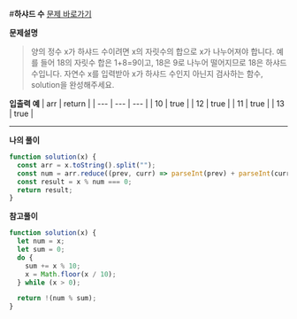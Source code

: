 #**하샤드 수**
[문제 바로가기](https://school.programmers.co.kr/learn/courses/30/lessons/12947)

**문제설명**

> 양의 정수 x가 하샤드 수이려면 x의 자릿수의 합으로 x가 나누어져야 합니다.
> 예를 들어 18의 자릿수 합은 1+8=9이고, 18은 9로 나누어 떨어지므로 18은 하샤드 수입니다.
> 자연수 x를 입력받아 x가 하샤드 수인지 아닌지 검사하는 함수, solution을 완성해주세요.

**입출력 예**
| arr | return |
| --- | --- | --- |
| 10 | true |
| 12 | true |
| 11 | true |
| 13 | true |

---

**나의 풀이**

```javascript
function solution(x) {
  const arr = x.toString().split("");
  const num = arr.reduce((prev, curr) => parseInt(prev) + parseInt(curr));
  const result = x % num === 0;
  return result;
}
```

**참고풀이**

```javascript
function solution(x) {
  let num = x;
  let sum = 0;
  do {
    sum += x % 10;
    x = Math.floor(x / 10);
  } while (x > 0);

  return !(num % sum);
}
```
